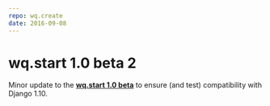 ```yaml
---
repo: wq.create
date: 2016-09-08
---
```


# wq.start 1.0 beta 2

Minor update to the [**wq.start 1.0 beta**](./wq.create-1.0.0b1.md) to ensure (and test) compatibility with Django 1.10.
